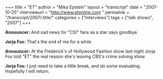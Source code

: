 +++
title = "ET"
author = "Mika Epstein"
layout = "transcript"
date = "2007-10-25"
interviewurl = "http://www.etonline.com "
permalink = "/transcript/2007/:title/"
categories = ["Interviews"]
tags = ["talk shows", "2007"]
+++

**Announcer:** And sad news for "CSI" fans as a star says goodbye.

**Jorja Fox:** That's the end of me for a while

**Announcer:** At the Frederick's of Hollywood Fashion show last night Jorja Fox told "ET" the real reason she's leaving CBS's crime solving show

**Jorja Fox:** I just need to take a little break, and do some evaluating. Hopefully I will return.